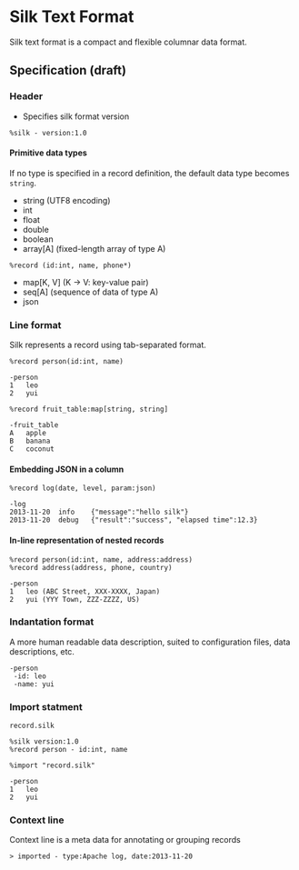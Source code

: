 Silk Text Format
====

Silk text format is a compact and flexible columnar data format.
 
## Specification  (draft)

### Header

* Specifies silk format version

```
%silk - version:1.0
```

#### Primitive data types

If no type is specified in a record definition, the default data type becomes `string`.

* string (UTF8 encoding)
* int
* float
* double
* boolean
* array[A] (fixed-length array of type A)
```
%record (id:int, name, phone*)
```
* map[K, V] (K -> V: key-value pair)
* seq[A] (sequence of data of type A)
* json

### Line format

Silk represents a record using tab-separated format. 

```
%record person(id:int, name) 

-person
1	leo
2	yui
```

```
%record fruit_table:map[string, string]

-fruit_table
A	apple
B	banana
C	coconut
```


#### Embedding JSON in a column

```
%record log(date, level, param:json)

-log
2013-11-20	info	{"message":"hello silk"}
2013-11-20	debug	{"result":"success", "elapsed time":12.3}
```

#### In-line representation of nested records
```
%record person(id:int, name, address:address)
%record address(address, phone, country)

-person
1	leo	(ABC Street, XXX-XXXX, Japan)
2	yui	(YYY Town, ZZZ-ZZZZ, US)
```

### Indantation format

A more human readable data description, suited to configuration files, data
descriptions, etc. 

```
-person
 -id: leo
 -name: yui
```


### Import statment

`record.silk`
```
%silk version:1.0
%record person - id:int, name
```

```
%import "record.silk"

-person
1	leo
2	yui
```


### Context line

Context line is a meta data for annotating or grouping records

```
> imported - type:Apache log, date:2013-11-20
```
